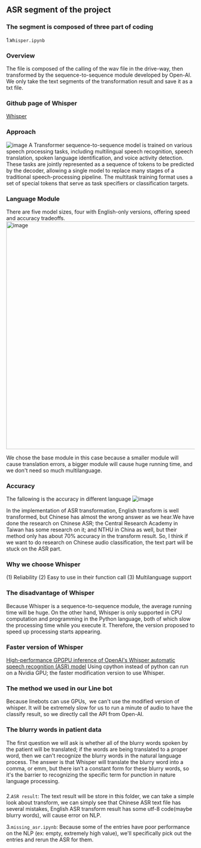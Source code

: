 ## ASR segment of the project
### The segment is composed of three part of coding
1.`Whisper.ipynb`
### Overview
The file is composed of the calling of the wav file in the drive-way, then transformed by the sequence-to-sequence module developed by Open-AI. We only take the text segments of the transformation result and save it as a txt file.
### Github page of Whisper
[Whisper](https://github.com/openai/whisper)
### Approach
![image](https://github.com/ZiJun0502/Alzheimer-Diagnosis-Speech/assets/106430645/55a60af3-146c-4e29-814c-94237eba2d62)
A Transformer sequence-to-sequence model is trained on various speech processing tasks, including multilingual speech recognition, speech translation, spoken language identification, and voice activity detection. These tasks are jointly represented as a sequence of tokens to be predicted by the decoder, allowing a single model to replace many stages of a traditional speech-processing pipeline. The multitask training format uses a set of special tokens that serve as task specifiers or classification targets.

### Language Module 
There are five model sizes, four with English-only versions, offering speed and accuracy tradeoffs.
<img width="608" alt="image" src="https://github.com/ZiJun0502/Alzheimer-Diagnosis-Speech/assets/106430645/ab9b853c-6d6d-4d2b-a29b-854bc6cf6681">

We chose the base module in this case because a smaller module will cause translation errors, a bigger module will cause huge running time, and we don't need so much multilanguage.
### Accuracy
The fallowing is the accuracy in different language
![image](https://github.com/ZiJun0502/Alzheimer-Diagnosis-Speech/assets/106430645/4f081855-480f-4263-8532-cb81ee2947a8)

In the implementation of ASR transformation, English transform is well transformed, but Chinese has almost the wrong answer as we hear.We have done the research on Chinese ASR; the Central Research Academy in Taiwan has some research on it; and NTHU in China as well, but their method only has about 70% accuracy in the transform result.
So, I think if we want to do research on Chinese audio classification, the text part will be stuck on the ASR part.
### Why we choose Whisper
(1) Reliability
(2) Easy to use in their function call
(3) Multilanguage support
### The disadvantage of Whisper
Because Whisper is a sequence-to-sequence module, the average running time will be huge.
On the other hand, Whisper is only supported in CPU computation and programming in the Python language, both of which slow the processing time while you execute it. Therefore, the version proposed to speed up processing starts appearing.
### Faster version of Whisper
[High-performance GPGPU inference of OpenAI's Whisper automatic speech recognition (ASR) model](https://github.com/Const-me/Whisper)
Using cpython instead of python can run on a Nvidia GPU; the faster modification version to use Whisper.
### The method we used in our Line bot
Because linebots can use GPUs,  we can't use the modified version of whisper. It will be extremely slow for us to run a minute of audio to have the classify result, so we directly call the API from Open-AI.
### The blurry words in patient data
The first question we will ask is whether all of the blurry words spoken by the patient will be translated; if the words are being translated to a proper word, then we can't recognize the blurry words in the natural language process.
The answer is that Whisper will translate the blurry word into a comma, or emm, but there isn't a constant form for these blurry words, so it's the barrier to recognizing the specific term for punction in nature language processing.
### 

2.`ASR result`:
The text result will be store in this folder, we can take a simple look about transform, we can simply see that Chinese ASR text file has several mistakes, English ASR transform result has some utf-8 code(maybe blurry words), will cause error on NLP.

3.`missing_asr.ipynb`:
Because some of the entries have poor performance on the NLP (ex: empty, extremely high value), we'll specifically pick out the entries and rerun the ASR for them.

